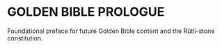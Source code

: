 # GOLDEN BIBLE PROLOGUE

Foundational preface for future Golden Bible content and the Rütli-stone constitution.